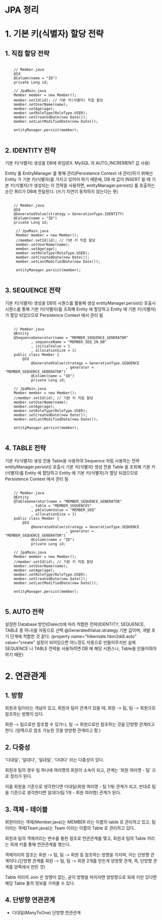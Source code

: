 JPA 정리
==========

# 1. 기본 키(식별자) 할당 전략
## 1. 직접 할당 전략
<pre>
    <code>
    // Member.java
    @Id
    @Column(name = "ID")
    private Long id;
    
    // JpaMain.java
    Member member = new Member();
    member.setId(id); // 기본 키(식별자) 직접 할당
    member.setUserName(name);
    member.setAge(age);
    member.setRoleType(RoleType.USER);
    member.setCreatedDate(new Date());
    member.setLastModifiedDate(new Date());

    entityManager.persist(member);
    </code>
</pre>

## 2. IDENTITY 전략
기본 키(식별자) 생성을 DB에 위임(EX. MySQL 의 AUTO_INCREMENT 값 사용)

Entity 를 EntityManager 를 통해 관리(Persistence Context 내 관리)하기 위해선
Entity 가 기본 키(식별자)를 가지고 있어야 하기 때문에, DB 에 값이 INSERT 될 때 기본 키(식별자)가 생성되는 이 전략을 사용하면,
entityManager.persist() 를 호출하는 순간 쿼리가 DB에 전달된다.
(쓰기 지연이 동작하지 않는다는 뜻)

<pre>
    <code>
    // Member.java
    @Id
    @GeneratedValue(strategy = GenerationType.IDENTITY)
    @Column(name = "ID")
    private Long id;
        
     // JpaMain.java
     Member member = new Member();
     //member.setId(id); // 기본 키 직접 할당
     member.setUserName(name);
     member.setAge(age);
     member.setRoleType(RoleType.USER);
     member.setCreatedDate(new Date());
     member.setLastModifiedDate(new Date());
     
     entityManager.persist(member);
    </code>
</pre> 

 
## 3. SEQUENCE 전략
기본 키(식별자) 생성을 DB의 시퀀스를 활용해 생성
entityManager.persist() 호출시 시퀀스를 통해 기본 키(식별자)를 조회해
Entity 에 할당하고 Entity 에 기본 키(식별자)가 할당 되었으므로
Persistence Context 에서 관리 됨

<pre>
    <code>
    // Member.java
    @Entity
    @SequenceGenerator(name = "MEMBER_SEQUENCE_GENERATOR"
            , sequenceName = "MEMBER_SEQ_IN_DB"
            , initialValue = 1
            , allocationSize = 1)
    public class Member {
        @Id
            @GeneratedValue(strategy = GenerationType.SEQUENCE
                            , generator =  "MEMBER_SEQUENCE_GENERATOR")
            @Column(name = "ID")
            private Long id;
    
    // JpaMain.java
    Member member = new Member();
    //member.setId(id); // 기본 키 직접 할당
    member.setUserName(name);
    member.setAge(age);
    member.setRoleType(RoleType.USER);
    member.setCreatedDate(new Date());
    member.setLastModifiedDate(new Date());
     
    entityManager.persist(member);
    </code>
</pre>
## 4. TABLE 전략
기본 키(식별자) 생성 전용 Table을 사용하여 Sequence 처럼 사용하는 전략
entityManager.persist() 호출시 기본 키(식별자) 생성 전용 Table 을 조회해 기본 키(식별자)를
Entity 에 할당하고 Entity 에 기본 키(식별자)가 할당 되었으므로
Persistence Context 에서 관리 됨
<pre>
    <code>
    // Member.java
    @Entity
    @TableGenerator(name = "MEMBER_SEQUENCE_GENERATOR"
            , table = "MEMBER_SEQUENCES"
            , pkColumnValue = "MEMBER_SEQ"
            , allocationSize = 1)
    public class Member {
        @Id
            @GeneratedValue(strategy = GenerationType.SEQUENCE
                            , generator =  "MEMBER_SEQUENCE_GENERATOR")
            @Column(name = "ID")
            private Long id;
    
    // JpaMain.java
    Member member = new Member();
    //member.setId(id); // 기본 키 직접 할당
    member.setUserName(name);
    member.setAge(age);
    member.setRoleType(RoleType.USER);
    member.setCreatedDate(new Date());
    member.setLastModifiedDate(new Date());
     
    entityManager.persist(member);
    </code>
</pre> 
## 5. AUTO 전략
설정한 Database 방언(Dialect)에 따라 적합한 전략(IDENTITY, SEQUENCE, TABLE 중 하나)을 자동으로 선택
@GeneratedValue.strategy 기본 값이며, 개발 초기 단계에 적합한 것 같다.
(property name="hibernate.hbm2ddl.auto" value="create" 설정이 되어있으면
어느정도 자동으로 만들어주지만 실제 SEQUENCE 나 TABLE 전략을 사용하려면 DB 에 해당 시퀀스나,
Table을 만들어줘야하기 때문)

# 2. 연관관계
## 1. 방향
  회원과 팀이라는 개념이 있고, 회원과 팀이 관계가 있을 때,
  회원 -> 팀, 팀 -> 회원으로 참조하는 방향이 있다.
  
  회원 -> 팀으로만 참조할 수 있거나, 팀 -> 회원으로만 참조하는 것을 단방향 관계라고 한다.
  (양쪽으로 참조 가능한 것을 양방향 관계라고 함.)
  
## 2. 다중성
  '다대일', '일대다', '일대일', '다대다' 라는 다중성이 있다.

  회원과 팀의 경우 팀 하나에 여러명의 회원이 소속이 되고,
  관계는 '회원 여러명 - 팀' 으로 정리가 된다.
  
  이를 회원을 기준으로 생각한다면 다대일(회원 여러명 - 팀 1개) 관계가 되고,
  반대로 팀을 기준으로 생각한다면 일대다(팀 1개 - 회원 여러명) 관계가 된다.
  
## 3. 객체 - 테이블
  회원이라는 객체(Member.java)는 MEMBER 라는 이름의 table 로 관리하고 있고,
  팀이라는 객체(Team.java)는 Team 이라는 이름의 Table 로 관리하고 있다.
  
  회원과 팀의 객체끼리는 변수를 통한 참조로 연관관계를 맺고,
  회원과 팀의 Table 끼리는 외래 키를 통해 연관관계를 맺는다.
  
  객체끼리의 참조는 회원 -> 팀, 팀 -> 회원 등 참조하는 방향을 가지며,
  이는 단방향 관계이다.(단방향 관계를 회원 -> 팀, 팀 -> 회원 2개를 만든게
  양방향 관계, 즉, 단방향 관계를 양쪽에서 만든 것)
  
  Table 끼리의 Join 은 방향이 없는, 굳이 방향을 따지자면 양방향으로
  외래 키만 있다면 해당 Table 들의 정보를 가져올 수 있다.
  
   
## 4. 단방향 연관관계
* 다대일(ManyToOne) 단방향 연관관계


